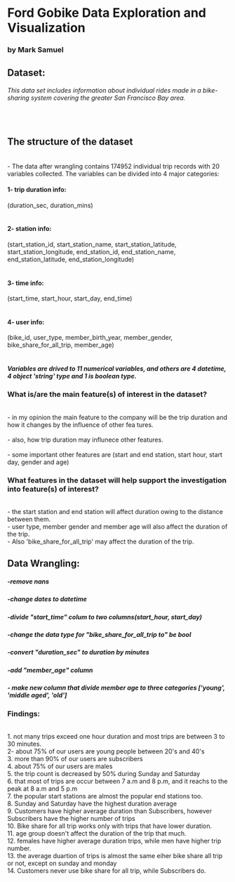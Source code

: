 # Ford Gobike Data Exploration and Visualization <br />
### by Mark Samuel

## Dataset:
###### This data set includes information about individual rides made in a bike-sharing system covering the greater San Francisco Bay area. 
<br>

## The structure of the dataset 
<br>
- The data after wrangling contains 174952 individual trip records with 20 variables collected. The variables can be divided into 4 major categories:<br>

#### 1- trip duration info: <br>
(duration_sec, duration_mins) <br>
<br>
#### 2- station info: <br>
(start_station_id, start_station_name, start_station_latitude, start_station_longitude, end_station_id, end_station_name, end_station_latitude, end_station_longitude) <br>
<br>
#### 3- time info: <br>
(start_time, start_hour, start_day, end_time) <br>
<br>
#### 4- user info: <br>
(bike_id, user_type, member_birth_year, member_gender, bike_share_for_all_trip, member_age)
<br>
<br>
##### Variables are drived to 11 numerical variables, and others are 4 datetime, 4 object 'string' type and 1 is boolean type.


### What is/are the main feature(s) of interest in the dataset?
<br>
- in my opinion the main feature to the company will be the trip duration and how it changes by the influence of other fea
tures.
<br>
<br>
- also, how trip duration may influnece other features.
<br>
<br>
- some important other features are (start and end station, start hour, start day, gender and age)

### What features in the dataset will help support the investigation into feature(s) of interest?
<br>
- the start station and end station will affect duration owing to the distance between them.
<br>
- user type, member gender and member age will also affect the duration of the trip.
<br>
- Also 'bike_share_for_all_trip' may affect the duration of the trip.

## Data Wrangling:
##### -remove nans 
##### -change dates to datetime
##### -divide "start_time" colum to two columns(start_hour, start_day)
##### -change the data type for "bike_share_for_all_trip to" be bool
##### -convert "duration_sec" to duration by minutes 
##### -add "member_age" column
##### - make new column that divide member age to three categories ['young', 'middle aged', 'old']


### Findings:
<br>
1.  not many trips exceed one hour duration and most trips are between 3 to 30 minutes.
<br>
2- about 75% of our users are young people between 20's and 40's
<br>
3. more than 90% of our users are subscribers
<br>
4. about 75% of our users are males
<br>
5. the trip count is decreased by 50% during Sunday and Saturday
<br>
6. that most of trips are occur between 7 a.m and 8 p.m, and it reachs to the peak at 8 a.m and 5 p.m
<br>
7. the popular start stations are almost the popular end stations too.
<br>
8. Sunday and Saturday have the highest duration average
<br>
9. Customers have higher average duration than Subscribers, however Subscribers have the higher number of trips
<br>
10. Bike share for all trip works only with trips that have lower duration.
<br>
11. age group doesn't affect the duration of the trip that much.
<br>
12. females have higher average duration trips, while men have higher trip number.
<br>
13. the average duartion of trips is almost the same eiher bike share all trip or not, except on sunday and monday
<br>
14. Customers never use bike share for all trip, while Subscribers do.
